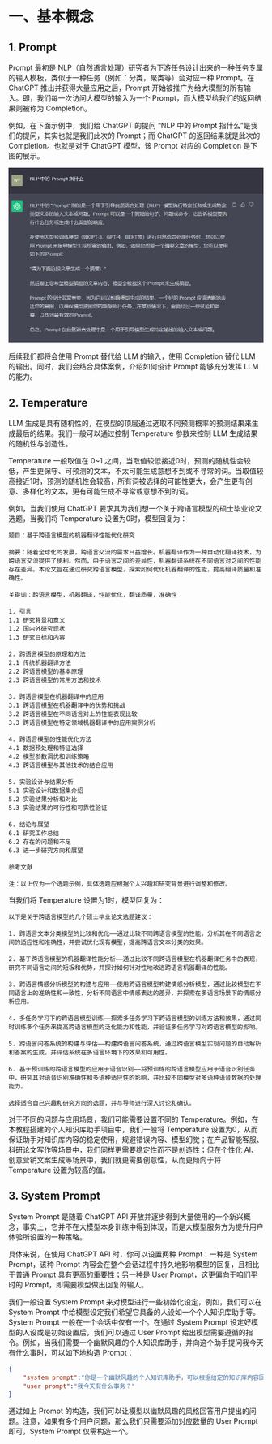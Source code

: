 
# 一、基本概念

## 1. Prompt

Prompt 最初是 NLP（自然语言处理）研究者为下游任务设计出来的一种任务专属的输入模板，类似于一种任务（例如：分类，聚类等）会对应一种 Prompt。在 ChatGPT 推出并获得大量应用之后，Prompt 开始被推广为给大模型的所有输入。即，我们每一次访问大模型的输入为一个 Prompt，而大模型给我们的返回结果则被称为 Completion。

例如，在下面示例中，我们给 ChatGPT 的提问 “NLP 中的 Prompt 指什么”是我们的提问，其实也就是我们此次的 Prompt；而 ChatGPT 的返回结果就是此次的 Completion。也就是对于 ChatGPT 模型，该 Prompt 对应的 Completion 是下图的展示。

![ChatGPT Prompt Examples](../figures/prompt_example.png)

后续我们都将会使用 Prompt 替代给 LLM 的输入，使用 Completion 替代 LLM 的输出。同时，我们会结合具体案例，介绍如何设计 Prompt 能够充分发挥 LLM 的能力。

## 2. Temperature

LLM 生成是具有随机性的，在模型的顶层通过选取不同预测概率的预测结果来生成最后的结果。我们一般可以通过控制 Temperature 参数来控制 LLM 生成结果的随机性与创造性。

Temperature 一般取值在 0~1 之间，当取值较低接近0时，预测的随机性会较低，产生更保守、可预测的文本，不太可能生成意想不到或不寻常的词。当取值较高接近1时，预测的随机性会较高，所有词被选择的可能性更大，会产生更有创意、多样化的文本，更有可能生成不寻常或意想不到的词。

例如，当我们使用 ChatGPT 要求其为我们想一个关于跨语言模型的硕士毕业论文选题，当我们将 Temperature 设置为0时，模型回复为：

    题目：基于跨语言模型的机器翻译性能优化研究

    摘要：随着全球化的发展，跨语言交流的需求日益增长。机器翻译作为一种自动化翻译技术，为跨语言交流提供了便利。然而，由于语言之间的差异性，机器翻译系统在不同语言对之间的性能存在差异。本论文旨在通过研究跨语言模型，探索如何优化机器翻译的性能，提高翻译质量和准确性。

    关键词：跨语言模型，机器翻译，性能优化，翻译质量，准确性

    1. 引言
    1.1 研究背景和意义
    1.2 国内外研究现状
    1.3 研究目标和内容

    2. 跨语言模型的原理和方法
    2.1 传统机器翻译方法
    2.2 跨语言模型的基本原理
    2.3 跨语言模型的常用方法和技术

    3. 跨语言模型在机器翻译中的应用
    3.1 跨语言模型在机器翻译中的优势和挑战
    3.2 跨语言模型在不同语言对上的性能表现比较
    3.3 跨语言模型在特定领域机器翻译中的应用案例分析

    4. 跨语言模型的性能优化方法
    4.1 数据预处理和特征选择
    4.2 模型参数调优和训练策略
    4.3 跨语言模型与其他技术的结合应用

    5. 实验设计与结果分析
    5.1 实验设计和数据集介绍
    5.2 实验结果分析和对比
    5.3 实验结果的可行性和可靠性验证

    6. 结论与展望
    6.1 研究工作总结
    6.2 存在的问题和不足
    6.3 进一步研究方向和展望

    参考文献

    注：以上仅为一个选题示例，具体选题应根据个人兴趣和研究背景进行调整和修改。

当我们将 Temperature 设置为1时，模型回复为：

    以下是关于跨语言模型的几个硕士毕业论文选题建议：

    1. 跨语言文本分类模型的比较和优化——通过比较不同跨语言模型的性能，分析其在不同语言之间的适应性和准确性，并尝试优化现有模型，提高跨语言文本分类的效果。

    2. 基于跨语言模型的机器翻译性能分析——通过比较不同跨语言模型在机器翻译任务中的表现，研究不同语言之间的短板和优势，并探讨如何针对性地改进跨语言机器翻译的性能。

    3. 跨语言情感分析模型的构建与应用——使用跨语言模型构建情感分析模型，通过比较模型在不同语言上的准确性和一致性，分析不同语言中情感表达的差异，并探索在多语言场景下的情感分析应用。

    4. 多任务学习下的跨语言模型训练——探索多任务学习下跨语言模型的训练方法和效果，通过同时训练多个任务来提高跨语言模型的泛化能力和性能，并验证多任务学习对跨语言模型的影响。

    5. 跨语言问答系统的构建与评估——构建跨语言问答系统，通过跨语言模型实现问题的自动解析和答案的生成，并评估系统在多语言环境下的效果和可用性。

    6. 基于预训练的跨语言模型的应用于语音识别——将预训练的跨语言模型应用于语音识别任务中，研究其对语音识别准确性和多语种适应性的影响，并比较不同模型对多语种语音数据的处理能力。

    选择适合自己兴趣和研究方向的选题，并与导师进行深入讨论和确认。

对于不同的问题与应用场景，我们可能需要设置不同的 Temperature。例如，在本教程搭建的个人知识库助手项目中，我们一般将 Temperature 设置为0，从而保证助手对知识库内容的稳定使用，规避错误内容、模型幻觉；在产品智能客服、科研论文写作等场景中，我们同样更需要稳定性而不是创造性；但在个性化 AI、创意营销文案生成等场景中，我们就更需要创意性，从而更倾向于将 Temperature 设置为较高的值。

## 3. System Prompt

System Prompt 是随着 ChatGPT API 开放并逐步得到大量使用的一个新兴概念，事实上，它并不在大模型本身训练中得到体现，而是大模型服务方为提升用户体验所设置的一种策略。

具体来说，在使用 ChatGPT API 时，你可以设置两种 Prompt：一种是 System Prompt，该种 Prompt 内容会在整个会话过程中持久地影响模型的回复，且相比于普通 Prompt 具有更高的重要性；另一种是 User Prompt，这更偏向于咱们平时的 Prompt，即需要模型做出回复的输入。

我们一般设置 System Prompt 来对模型进行一些初始化设定，例如，我们可以在 System Prompt 中给模型设定我们希望它具备的人设如一个个人知识库助手等。System Prompt 一般在一个会话中仅有一个。在通过 System Prompt 设定好模型的人设或是初始设置后，我们可以通过 User Prompt 给出模型需要遵循的指令。例如，当我们需要一个幽默风趣的个人知识库助手，并向这个助手提问我今天有什么事时，可以如下地构造 Prompt：

```json
{
    "system prompt":"你是一个幽默风趣的个人知识库助手，可以根据给定的知识库内容回答用户的提问，注意，你的回答风格应是幽默风趣的",
    "user prompt":"我今天有什么事务？"
}
```

通过如上 Prompt 的构造，我们可以让模型以幽默风趣的风格回答用户提出的问题。注意，如果有多个用户问题，那么我们只需要添加对应数量的 User Prompt 即可，System Prompt 仅需构造一个。